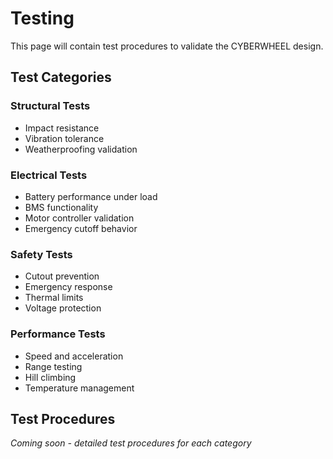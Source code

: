 # Testing

This page will contain test procedures to validate the CYBERWHEEL design.

## Test Categories

### Structural Tests
- Impact resistance
- Vibration tolerance
- Weatherproofing validation

### Electrical Tests
- Battery performance under load
- BMS functionality
- Motor controller validation
- Emergency cutoff behavior

### Safety Tests
- Cutout prevention
- Emergency response
- Thermal limits
- Voltage protection

### Performance Tests
- Speed and acceleration
- Range testing
- Hill climbing
- Temperature management

## Test Procedures

*Coming soon - detailed test procedures for each category*

